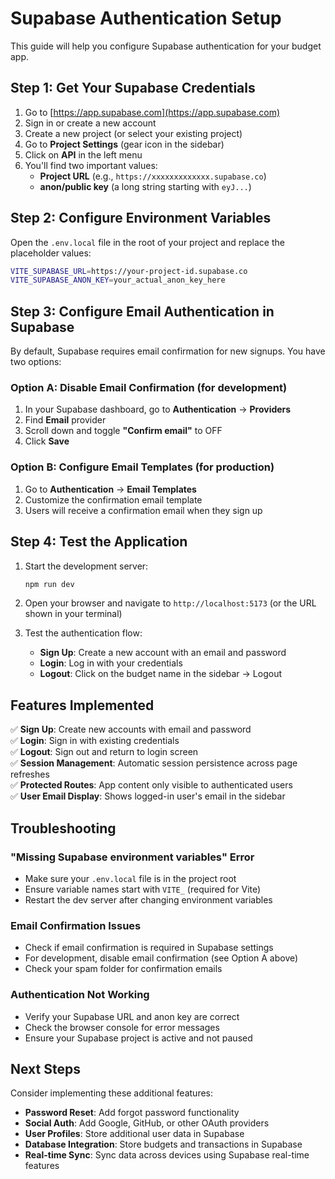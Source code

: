 # Supabase Authentication Setup

This guide will help you configure Supabase authentication for your budget app.

## Step 1: Get Your Supabase Credentials

1. Go to [https://app.supabase.com](https://app.supabase.com)
2. Sign in or create a new account
3. Create a new project (or select your existing project)
4. Go to **Project Settings** (gear icon in the sidebar)
5. Click on **API** in the left menu
6. You'll find two important values:
   - **Project URL** (e.g., `https://xxxxxxxxxxxxx.supabase.co`)
   - **anon/public key** (a long string starting with `eyJ...`)

## Step 2: Configure Environment Variables

Open the `.env.local` file in the root of your project and replace the placeholder values:

```bash
VITE_SUPABASE_URL=https://your-project-id.supabase.co
VITE_SUPABASE_ANON_KEY=your_actual_anon_key_here
```

## Step 3: Configure Email Authentication in Supabase

By default, Supabase requires email confirmation for new signups. You have two options:

### Option A: Disable Email Confirmation (for development)
1. In your Supabase dashboard, go to **Authentication** → **Providers**
2. Find **Email** provider
3. Scroll down and toggle **"Confirm email"** to OFF
4. Click **Save**

### Option B: Configure Email Templates (for production)
1. Go to **Authentication** → **Email Templates**
2. Customize the confirmation email template
3. Users will receive a confirmation email when they sign up

## Step 4: Test the Application

1. Start the development server:
   ```bash
   npm run dev
   ```

2. Open your browser and navigate to `http://localhost:5173` (or the URL shown in your terminal)

3. Test the authentication flow:
   - **Sign Up**: Create a new account with an email and password
   - **Login**: Log in with your credentials
   - **Logout**: Click on the budget name in the sidebar → Logout

## Features Implemented

✅ **Sign Up**: Create new accounts with email and password  
✅ **Login**: Sign in with existing credentials  
✅ **Logout**: Sign out and return to login screen  
✅ **Session Management**: Automatic session persistence across page refreshes  
✅ **Protected Routes**: App content only visible to authenticated users  
✅ **User Email Display**: Shows logged-in user's email in the sidebar  

## Troubleshooting

### "Missing Supabase environment variables" Error
- Make sure your `.env.local` file is in the project root
- Ensure variable names start with `VITE_` (required for Vite)
- Restart the dev server after changing environment variables

### Email Confirmation Issues
- Check if email confirmation is required in Supabase settings
- For development, disable email confirmation (see Option A above)
- Check your spam folder for confirmation emails

### Authentication Not Working
- Verify your Supabase URL and anon key are correct
- Check the browser console for error messages
- Ensure your Supabase project is active and not paused

## Next Steps

Consider implementing these additional features:

- **Password Reset**: Add forgot password functionality
- **Social Auth**: Add Google, GitHub, or other OAuth providers
- **User Profiles**: Store additional user data in Supabase
- **Database Integration**: Store budgets and transactions in Supabase
- **Real-time Sync**: Sync data across devices using Supabase real-time features
